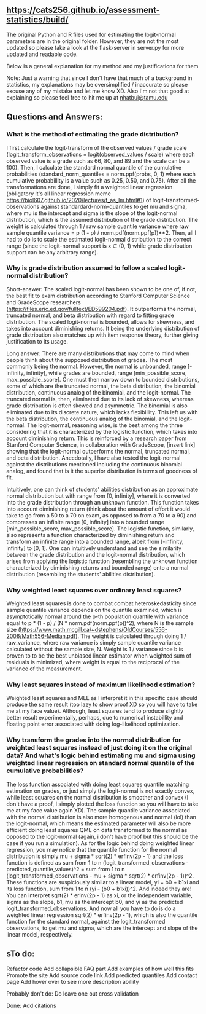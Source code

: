 ## https://cats256.github.io/assessment-statistics/build/

The original Python and R files used for estimating the logit-normal parameters are in the original folder. However, they are not the most updated so please take a look at the flask-server in server.py for more updated and readable code.

Below is a general explanation for my method and my justifications for them

Note: Just a warning that since I don't have that much of a background in statistics, my explanations may be oversimplified / inaccurate so please excuse any of my mistake and let me know XD. Also I'm not that good at explaining so please feel free to hit me up at nhatbui@tamu.edu

## Questions and Answers:

### What is the method of estimating the grade distribution?

I first calculate the logit-transform of the observed values / grade scale (logit_transform_observations = logit(observed_values / scale) where each observed value is a grade such as 66, 80, and 89 and the scale can be a 100). Then, I calculate the standard normal quantile of the cumulative probabilities (standard_norm_quantiles = norm.ppf(probs, 0, 1) where each cumulative probabillity is a value such as 0.25, 0.50, and 0.75). After all the transformations are done, I simply fit a weighted linear regression (obligatory it's all linear regression meme https://biol607.github.io/2020/lectures/t_as_lm.html#1) of logit-transformed-observations against standardard-norm-quantiles to get mu and sigma, where mu is the intercept and sigma is the slope of the logit-normal distribution, which is the assumed distribution of the grade distribution. The weight is calculated through 1 / raw sample quantile variance where raw sample quantile variance = p (1 - p) / norm.pdf(norm.ppf(p))**2. Then, all I had to do is to scale the estimated logit-normal distribution to the correct range (since the logit-normal support is x ∈ (0, 1) while grade distribution support can be any arbitrary range).

### Why is grade distribution assumed to follow a scaled logit-normal distribution?

Short-answer: The scaled logit-normal has been shown to be one of, if not, the best fit to exam distribution according to Stanford Computer Science and GradeScope researchers (https://files.eric.ed.gov/fulltext/ED599204.pdf). It outperforms the normal, truncated normal, and beta distribution with regard to fitting grade distribution. The scaled logit-normal is bounded, allows for skewness, and takes into account diminishing returns. It being the underlying distribution of grade distribution also matches up with item response theory, further giving justification to its usage.

Long answer:
There are many distributions that may come to mind when people think about the supposed distribution of grades. The most commonly being the normal. However, the normal is unbounded, range [-infinity, infinity], while grades are bounded, range [min_possible_score, max_possible_score]. One must then narrow down to bounded distributions, some of which are the truncated normal, the beta distribution, the binomial distribution, continuous analog of the binomial, and the logit-normal. The truncated normal is, then, eliminated due to its lack of skewness, whereas grade distribution is often skewed and asymmetric. The binomial is also eliminated due to its discrete nature, which lacks flexibillity. This left us with the beta distribution, the continuous analog of the binomial, and the logit-normal. The logit-normal, reasoning wise, is the best among the three considering that it is characterized by the logistic function, which takes into account diminishing return. This is reinforced by a research paper from Stanford Computer Science, in collaboration with GradeScope, [insert link] showing that the logit-normal outperforms the normal, truncated normal, and beta distribution. Anecdotally, I have also tested the logit-normal against the distributions mentioned including the continuous binomial analog, and found that is it the superior distribution in terms of goodness of fit.

Intuitively, one can think of students' abilities distribution as an approximate normal distribution but with range from [0, infinity], where it is converted into the grade distribution through an unknown function. This function takes into account diminishing return (think about the amount of effort it would take to go from a 50 to a 70 on exam, as opposed to from a 70 to a 90) and compresses an infinite range [0, infinity] into a bounded range [min_possible_score, max_possible_score]. The logistic function, similarly, also represents a function characterized by diminishing return and transform an infinite range into a bounded range, albeit from [-infinity, infinity] to [0, 1]. One can intuitively understand and see the similarity between the grade distribution and the logit-normal distribution, which arises from applying the logistic function (resembling the unknown function characterized by diminishing returns and bounded range) onto a normal distribution (resembling the students' abilities distribution).

### Why weighted least squares over ordinary least squares?

Weighted least squares is done to combat combat heteroskedasticity since sample quantile variance depends on the quantile examined, which is asymptotically normal around the p-th population quantile with variance equal to p * (1 - p) / (N * norm.pdf(norm.ppf(p))^2), where N is the sample size (https://www.math.mcgill.ca/~dstephens/OldCourses/556-2006/Math556-Median.pdf). The weight is calculated through doing 1 / raw_variance, where raw variance is simply sample quantile variance calculated without the sample size, N. Weight is 1 / variance since b is proven to to be the best unbiased linear estimator when weighted sum of residuals is minimized, where weight is equal to the reciprocal of the variance of the measurement. 

### Why least squares instead of maximum likelihood estimation?

Weighted least squares and MLE as I interpret it in this specific case should produce the same result (too lazy to show proof XD so you will have to take me at my face value). Although, least squares tend to produce slightly better result experimentally, perhaps, due to numerical instabillity and floating point error associated with doing log-likelihood optimization.

### Why transform the grades into the normal distribution for weighted least squares instead of just doing it on the original data? And what's logic behind estimating mu and sigma using weighted linear regression on standard normal quantile of the cumulative probabilities?

The loss function associated with doing least squares quantile matching estimation on grades, or just simply the logit-normal is not exactly convex, while least squares on the normal distribution is smoother and convex (I don't have a proof, I simply plotted the loss function so you will have to take me at my face value again XD). The sample quantile variance associated with the normal distribution is also more homogenous and normal (lol) than the logit-normal, which means the estimated parameter will also be more efficient doing least squares QME on data transformed to the normal as opposed to the logit-normal (again, i don't have proof but this should be the case if you run a simulation). As for the logic behind doing weighted linear regression, you may notice that the quantile function for the normal distribution is simply mu + sigma * sqrt(2) * erfinv(2p - 1) and the loss function is defined as sum from 1 to n (logit_transformed_observations - predicted_quantile_values)^2 = sum from 1 to n (logit_transformed_observations - mu + sigma * sqrt(2) * erfinv(2p - 1))^2. These functions are suspiciously similar to a linear model, yi = b0 + b1xi and its loss function, sum from 1 to n (yi - (b0 + b1xi))^2. And indeed they are! You can interpret sqrt(2) * erinv(2p - 1) as xi, or the independent variable, sigma as the slope, b1, mu as the intercept b0, and yi as the predicted logit_transformed_observations. And now all you have to do is do a weighted linear regression sqrt(2) * erfinv(2p - 1), which is also the quantile function for the standard normal, against the logit_transformed observations, to get mu and sigma, which are the intercept and slope of the linear model, respectively.

## sTo do:
Refactor code
Add collapsible FAQ part
Add examples of how well this fits
Promote the site
Add source code link
Add predicted quantiles
Add contact page
Add hover over to see more description abillity

Probably don't do:
Do leave one out cross validation

Done:
Add citations
